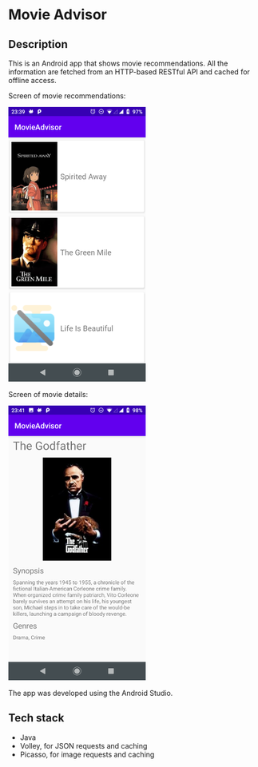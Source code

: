 # Movie Advisor

## Description
This is an Android app that shows movie recommendations. All the information are fetched from an HTTP-based RESTful API and cached for offline access.

Screen of movie recommendations:

<img src="moviesList.png" alt="moviesList" width="275"/>

Screen of movie details:

<img src="movieDetails.png" width="275"/>

The app was developed using the Android Studio.

## Tech stack
* Java
* Volley, for JSON requests and caching
* Picasso, for image requests and caching
